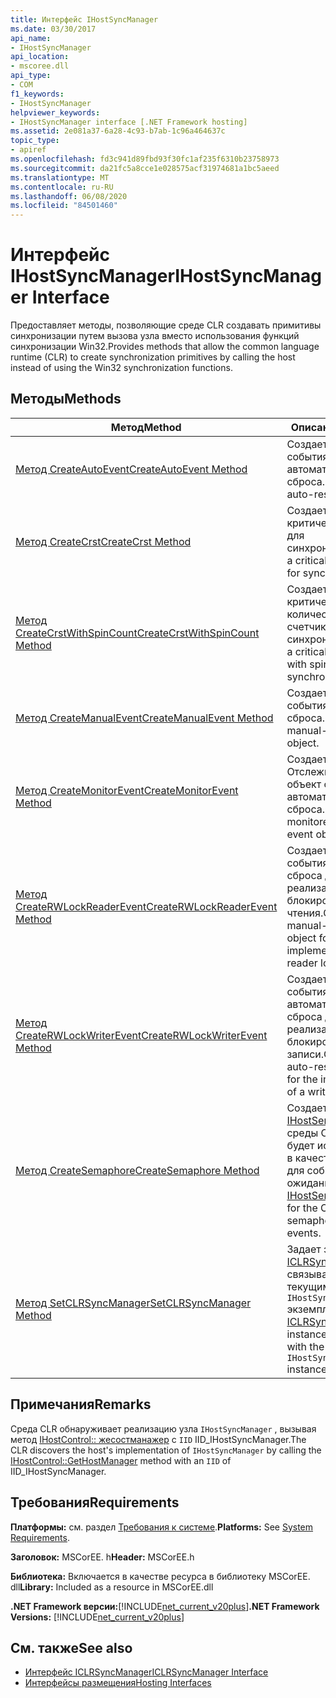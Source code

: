 ```yaml
---
title: Интерфейс IHostSyncManager
ms.date: 03/30/2017
api_name:
- IHostSyncManager
api_location:
- mscoree.dll
api_type:
- COM
f1_keywords:
- IHostSyncManager
helpviewer_keywords:
- IHostSyncManager interface [.NET Framework hosting]
ms.assetid: 2e081a37-6a28-4c93-b7ab-1c96a464637c
topic_type:
- apiref
ms.openlocfilehash: fd3c941d89fbd93f30fc1af235f6310b23758973
ms.sourcegitcommit: da21fc5a8cce1e028575acf31974681a1bc5aeed
ms.translationtype: MT
ms.contentlocale: ru-RU
ms.lasthandoff: 06/08/2020
ms.locfileid: "84501460"
---
```

# <a name="ihostsyncmanager-interface"></a><span data-ttu-id="a42bc-102">Интерфейс IHostSyncManager</span><span class="sxs-lookup"><span data-stu-id="a42bc-102">IHostSyncManager Interface</span></span>
<span data-ttu-id="a42bc-103">Предоставляет методы, позволяющие среде CLR создавать примитивы синхронизации путем вызова узла вместо использования функций синхронизации Win32.</span><span class="sxs-lookup"><span data-stu-id="a42bc-103">Provides methods that allow the common language runtime (CLR) to create synchronization primitives by calling the host instead of using the Win32 synchronization functions.</span></span>  
  
## <a name="methods"></a><span data-ttu-id="a42bc-104">Методы</span><span class="sxs-lookup"><span data-stu-id="a42bc-104">Methods</span></span>  
  
|<span data-ttu-id="a42bc-105">Метод</span><span class="sxs-lookup"><span data-stu-id="a42bc-105">Method</span></span>|<span data-ttu-id="a42bc-106">Описание</span><span class="sxs-lookup"><span data-stu-id="a42bc-106">Description</span></span>|  
|------------|-----------------|  
|[<span data-ttu-id="a42bc-107">Метод CreateAutoEvent</span><span class="sxs-lookup"><span data-stu-id="a42bc-107">CreateAutoEvent Method</span></span>](ihostsyncmanager-createautoevent-method.md)|<span data-ttu-id="a42bc-108">Создает объект события автоматического сброса.</span><span class="sxs-lookup"><span data-stu-id="a42bc-108">Creates an auto-reset event object.</span></span>|  
|[<span data-ttu-id="a42bc-109">Метод CreateCrst</span><span class="sxs-lookup"><span data-stu-id="a42bc-109">CreateCrst Method</span></span>](ihostsyncmanager-createcrst-method.md)|<span data-ttu-id="a42bc-110">Создает объект критической секции для синхронизации.</span><span class="sxs-lookup"><span data-stu-id="a42bc-110">Creates a critical section object for synchronization.</span></span>|  
|[<span data-ttu-id="a42bc-111">Метод CreateCrstWithSpinCount</span><span class="sxs-lookup"><span data-stu-id="a42bc-111">CreateCrstWithSpinCount Method</span></span>](ihostsyncmanager-createcrstwithspincount-method.md)|<span data-ttu-id="a42bc-112">Создает объект критической секции с количеством счетчиков для синхронизации.</span><span class="sxs-lookup"><span data-stu-id="a42bc-112">Creates a critical section object with spin count for synchronization.</span></span>|  
|[<span data-ttu-id="a42bc-113">Метод CreateManualEvent</span><span class="sxs-lookup"><span data-stu-id="a42bc-113">CreateManualEvent Method</span></span>](ihostsyncmanager-createmanualevent-method.md)|<span data-ttu-id="a42bc-114">Создает объект события ручного сброса.</span><span class="sxs-lookup"><span data-stu-id="a42bc-114">Creates a manual-reset event object.</span></span>|  
|[<span data-ttu-id="a42bc-115">Метод CreateMonitorEvent</span><span class="sxs-lookup"><span data-stu-id="a42bc-115">CreateMonitorEvent Method</span></span>](ihostsyncmanager-createmonitorevent-method.md)|<span data-ttu-id="a42bc-116">Создает Отслеживаемый объект события автоматического сброса.</span><span class="sxs-lookup"><span data-stu-id="a42bc-116">Creates a monitored auto-reset event object.</span></span>|  
|[<span data-ttu-id="a42bc-117">Метод CreateRWLockReaderEvent</span><span class="sxs-lookup"><span data-stu-id="a42bc-117">CreateRWLockReaderEvent Method</span></span>](ihostsyncmanager-createrwlockreaderevent-method.md)|<span data-ttu-id="a42bc-118">Создает объект события ручного сброса для реализации блокировки чтения.</span><span class="sxs-lookup"><span data-stu-id="a42bc-118">Creates a manual-reset event object for the implementation of a reader lock.</span></span>|  
|[<span data-ttu-id="a42bc-119">Метод CreateRWLockWriterEvent</span><span class="sxs-lookup"><span data-stu-id="a42bc-119">CreateRWLockWriterEvent Method</span></span>](ihostsyncmanager-createrwlockwriterevent-method.md)|<span data-ttu-id="a42bc-120">Создает объект события автоматического сброса для реализации блокировки модуля записи.</span><span class="sxs-lookup"><span data-stu-id="a42bc-120">Creates an auto-reset event object for the implementation of a writer lock.</span></span>|  
|[<span data-ttu-id="a42bc-121">Метод CreateSemaphore</span><span class="sxs-lookup"><span data-stu-id="a42bc-121">CreateSemaphore Method</span></span>](ihostsyncmanager-createsemaphore-method.md)|<span data-ttu-id="a42bc-122">Создает объект [IHostSemaphore](ihostsemaphore-interface.md) для среды CLR, который будет использоваться в качестве семафора для событий ожидания.</span><span class="sxs-lookup"><span data-stu-id="a42bc-122">Creates an [IHostSemaphore](ihostsemaphore-interface.md) object for the CLR to use as a semaphore for wait events.</span></span>|  
|[<span data-ttu-id="a42bc-123">Метод SetCLRSyncManager</span><span class="sxs-lookup"><span data-stu-id="a42bc-123">SetCLRSyncManager Method</span></span>](ihostsyncmanager-setclrsyncmanager-method.md)|<span data-ttu-id="a42bc-124">Задает экземпляр [ICLRSyncManager](iclrsyncmanager-interface.md) , связываемый с текущим `IHostSyncManager` экземпляром.</span><span class="sxs-lookup"><span data-stu-id="a42bc-124">Sets the [ICLRSyncManager](iclrsyncmanager-interface.md) instance to associate with the current `IHostSyncManager` instance.</span></span>|  
  
## <a name="remarks"></a><span data-ttu-id="a42bc-125">Примечания</span><span class="sxs-lookup"><span data-stu-id="a42bc-125">Remarks</span></span>  
 <span data-ttu-id="a42bc-126">Среда CLR обнаруживает реализацию узла `IHostSyncManager` , вызывая метод [IHostControl:: жесостманажер](ihostcontrol-gethostmanager-method.md) с `IID` IID_IHostSyncManager.</span><span class="sxs-lookup"><span data-stu-id="a42bc-126">The CLR discovers the host's implementation of `IHostSyncManager` by calling the [IHostControl::GetHostManager](ihostcontrol-gethostmanager-method.md) method with an `IID` of IID_IHostSyncManager.</span></span>  
  
## <a name="requirements"></a><span data-ttu-id="a42bc-127">Требования</span><span class="sxs-lookup"><span data-stu-id="a42bc-127">Requirements</span></span>  
 <span data-ttu-id="a42bc-128">**Платформы:** см. раздел [Требования к системе](../../get-started/system-requirements.md).</span><span class="sxs-lookup"><span data-stu-id="a42bc-128">**Platforms:** See [System Requirements](../../get-started/system-requirements.md).</span></span>  
  
 <span data-ttu-id="a42bc-129">**Заголовок:** MSCorEE. h</span><span class="sxs-lookup"><span data-stu-id="a42bc-129">**Header:** MSCorEE.h</span></span>  
  
 <span data-ttu-id="a42bc-130">**Библиотека:** Включается в качестве ресурса в библиотеку MSCorEE. dll</span><span class="sxs-lookup"><span data-stu-id="a42bc-130">**Library:** Included as a resource in MSCorEE.dll</span></span>  
  
 <span data-ttu-id="a42bc-131">**.NET Framework версии:**[!INCLUDE[net_current_v20plus](../../../../includes/net-current-v20plus-md.md)]</span><span class="sxs-lookup"><span data-stu-id="a42bc-131">**.NET Framework Versions:** [!INCLUDE[net_current_v20plus](../../../../includes/net-current-v20plus-md.md)]</span></span>  
  
## <a name="see-also"></a><span data-ttu-id="a42bc-132">См. также</span><span class="sxs-lookup"><span data-stu-id="a42bc-132">See also</span></span>

- [<span data-ttu-id="a42bc-133">Интерфейс ICLRSyncManager</span><span class="sxs-lookup"><span data-stu-id="a42bc-133">ICLRSyncManager Interface</span></span>](iclrsyncmanager-interface.md)
- [<span data-ttu-id="a42bc-134">Интерфейсы размещения</span><span class="sxs-lookup"><span data-stu-id="a42bc-134">Hosting Interfaces</span></span>](hosting-interfaces.md)
